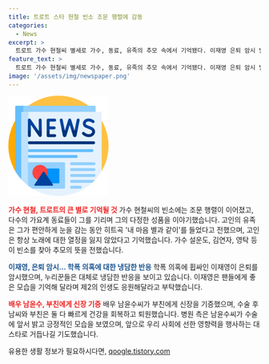 ```yaml
---
title: 트로트 스타 현철 빈소 조문 행렬에 감동
categories:
  - News
excerpt: >
  트로트 가수 현철씨 별세로 가수, 동료, 유족의 추모 속에서 기억됐다. 이재영 은퇴 암시 발언으로 학폭 의혹에 대한 입장 표명. 배우 남윤수, 부친에게 신장 기증 후 퇴원, 활동 재개 기대. 현철씨 추모, 이재영 은퇴, 남윤수 신장 기증으로 이슈화.
feature_text: >
  트로트 가수 현철씨 별세로 가수, 동료, 유족의 추모 속에서 기억됐다. 이재영 은퇴 암시 발언으로 학폭 의혹에 대한 입장 표명. 배우 남윤수, 부친에게 신장 기증 후 퇴원, 활동 재개 기대. 현철씨 추모, 이재영 은퇴, 남윤수 신장 기증으로 이슈화.
image: '/assets/img/newspaper.png'
---
```


<p><img src="/assets/img/newspaper.png" alt="kimp 속보" /></p>

<p><b><span style="color: #ee2323;">가수 현철, 트로트의 큰 별로 기억될 것</span></b>
가수 현철씨의 빈소에는 조문 행렬이 이어졌고, 다수의 가요계 동료들이 그를 기리며 그의 다정한 성품을 이야기했습니다. 고인의 유족은 그가 편안하게 눈을 감는 동안 히트곡 '내 마음 별과 같이'를 들었다고 전했으며, 고인은 항상 노래에 대한 열정을 잃지 않았다고 기억했습니다. 가수 설운도, 김연자, 영탁 등이 빈소를 찾아 추모의 뜻을 전했습니다.</p>

<p><b><span style="color: #1a5490;">이재영, 은퇴 암시… 학폭 의혹에 대한 냉담한 반응</span></b>
학폭 의혹에 휩싸인 이재영이 은퇴를 암시했으며, 누리꾼들은 대체로 냉담한 반응을 보이고 있습니다. 이재영은 팬들에게 좋은 모습을 기억해 달라며 제2의 인생도 응원해달라고 부탁했습니다. </p>

<p><b><span style="color: #ee2323;">배우 남윤수, 부친에게 신장 기증</span></b>
배우 남윤수씨가 부친에게 신장을 기증했으며, 수술 후 남씨와 부친은 둘 다 빠르게 건강을 회복하고 퇴원했습니다. 병원 측은 남윤수씨가 수술에 앞서 밝고 긍정적인 모습을 보였으며, 앞으로 우리 사회에 선한 영향력을 행사하는 대스타로 거듭나길 기도했습니다.</p>
유용한 생활 정보가 필요하시다면, <a href="https://qoogle.tistory.com" rel="dofollow">qoogle.tistory.com</a>



